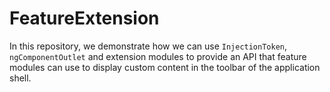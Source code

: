 # FeatureExtension

In this repository, we demonstrate how we can use `InjectionToken`, `ngComponentOutlet` and extension modules to provide an API that feature modules can use to display custom content in the toolbar of the application shell.
